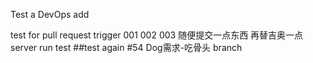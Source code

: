 Test a DevOps add

test for pull request trigger
001
002
003
随便提交一点东西
再替吉奥一点
server run test
##test again
#54 Dog需求-吃骨头
branch
